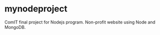 # mynodeproject
ComIT final project for Nodejs program.
Non-profit website using Node and MongoDB.




